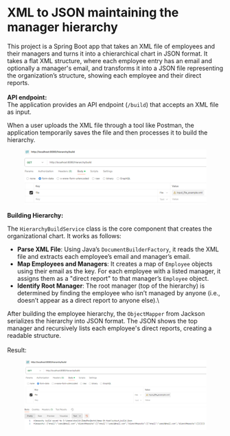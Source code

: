 # XML to JSON maintaining the manager hierarchy

This project is a Spring Boot app that takes an XML file of employees and their managers and turns it into a chierarchical chart in JSON format. It takes a flat XML structure, where each employee entry has an email and optionally a manager's email, and transforms it into a JSON file representing the organization’s structure, showing each employee and their direct reports.\
\
**API endpoint:**\
The application provides an API endpoint (`/build`) that accepts an XML file as input.

When a user uploads the XML file through a tool like Postman, the application temporarily saves the file and then processes it to build the hierarchy.

<figure><img src=".gitbook/assets/image (2).png" alt=""><figcaption></figcaption></figure>

**Building Hierarchy:**

The `HierarchyBuildService` class is the core component that creates the organizational chart. It works as follows:

* **Parse XML File**: Using Java’s `DocumentBuilderFactory`, it reads the XML file and extracts each employee’s email and manager’s email.
* **Map Employees and Managers**: It creates a map of `Employee` objects using their email as the key. For each employee with a listed manager, it assigns them as a "direct report" to that manager’s `Employee` object.
* **Identify Root Manager**: The root manager (top of the hierarchy) is determined by finding the employee who isn’t managed by anyone (i.e., doesn’t appear as a direct report to anyone else).\


After building the employee hierarchy, the `ObjectMapper` from Jackson serializes the hierarchy into JSON format. The JSON shows the top manager and recursively lists each employee's direct reports, creating a readable structure.\
\
Result:

<figure><img src=".gitbook/assets/image (3).png" alt=""><figcaption></figcaption></figure>
